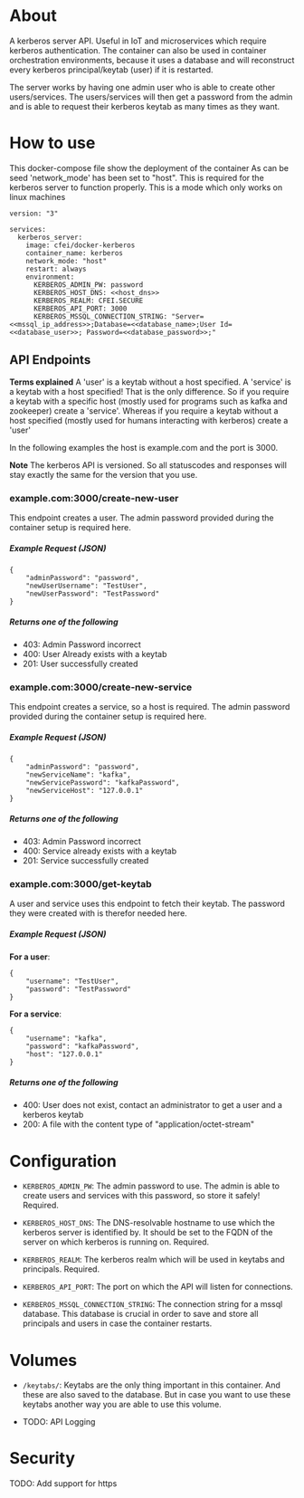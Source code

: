 # About
A kerberos server API. Useful in IoT and microservices which require kerberos authentication. The container can also be used in container orchestration environments, because it uses a database and will reconstruct every kerberos principal/keytab (user) if it is restarted.

The server works by having one admin user who is able to create other users/services. The users/services will then get a password from the admin and is able to request their kerberos keytab as many times as they want.

# How to use
This docker-compose file show the deployment of the container
As can be seed 'network_mode' has been set to "host". This is required for the kerberos server to function properly. This is a mode which only works on linux machines

```
version: "3"

services:
  kerberos_server:
    image: cfei/docker-kerberos
    container_name: kerberos
    network_mode: "host"
    restart: always
    environment:
      KERBEROS_ADMIN_PW: password
      KERBEROS_HOST_DNS: <<host_dns>>
      KERBEROS_REALM: CFEI.SECURE
      KERBEROS_API_PORT: 3000
      KERBEROS_MSSQL_CONNECTION_STRING: "Server=<<mssql_ip_address>>;Database=<<database_name>;User Id=<<database_user>>; Password=<<database_password>>;"
```

## API Endpoints
**Terms explained**
A 'user' is a keytab without a host specified. 
A 'service' is a keytab with a host specified! That is the only difference. So if you require a keytab with a specific host (mostly used for programs such as kafka and zookeeper) create a 'service'. Whereas if you require a keytab without a host specified (mostly used for humans interacting with kerberos) create a 'user'

In the following examples the host is example.com and the port is 3000.

**Note** The kerberos API is versioned. So all statuscodes and responses will stay exactly the same for the version that you use.

### example.com:3000/create-new-user
This endpoint creates a user. The admin password provided during the container setup is required here.
##### Example Request (JSON)
```
{
	"adminPassword": "password",
	"newUserUsername": "TestUser",
	"newUserPassword": "TestPassword"
}
```
##### Returns one of the following
- 403: Admin Password incorrect
- 400: User Already exists with a keytab
- 201: User successfully created

### example.com:3000/create-new-service
This endpoint creates a service, so a host is required. The admin password provided during the container setup is required here.
##### Example Request (JSON)
```
{
	"adminPassword": "password",
	"newServiceName": "kafka",
	"newServicePassword": "kafkaPassword",
	"newServiceHost": "127.0.0.1"
}
```
##### Returns one of the following
- 403: Admin Password incorrect
- 400: Service already exists with a keytab
- 201: Service successfully created

### example.com:3000/get-keytab
A user and service uses this endpoint to fetch their keytab. The password they were created with is therefor needed here.
##### Example Request (JSON)
**For a user**:
```
{
	"username": "TestUser",
	"password": "TestPassword"
}
```
**For a service**:
```
{
	"username": "kafka",
	"password": "kafkaPassword",
    "host": "127.0.0.1"
}
```
##### Returns one of the following
- 400: User does not exist, contact an administrator to get a user and a kerberos keytab
- 200: A file with the content type of "application/octet-stream"


# Configuration

- `KERBEROS_ADMIN_PW`: The admin password to use. The admin is able to create users and services with this password, so store it safely! Required.

- `KERBEROS_HOST_DNS`: The DNS-resolvable hostname to use which the kerberos server is identified by. It should be set to the FQDN of the server on which kerberos is running on. Required.

- `KERBEROS_REALM`: The kerberos realm which will be used in keytabs and principals. Required.

- `KERBEROS_API_PORT`: The port on which the API will listen for connections.

- `KERBEROS_MSSQL_CONNECTION_STRING`: The connection string for a mssql database. This database is crucial in order to save and store all principals and users in case the container restarts.

# Volumes

- `/keytabs/`: Keytabs are the only thing important in this container. And these are also saved to the database. But in case you want to use these keytabs another way you are able to use this volume.
  
- TODO: API Logging

# Security
TODO: Add support for https